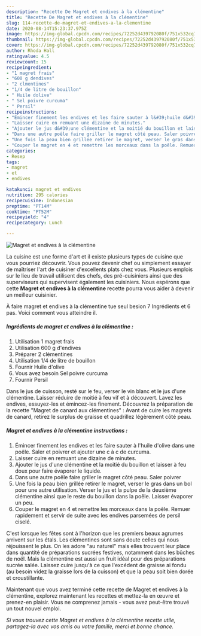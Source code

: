 ```yaml
---
description: "Recette De Magret et endives à la clémentine"
title: "Recette De Magret et endives à la clémentine"
slug: 114-recette-de-magret-et-endives-a-la-clementine
date: 2020-08-14T15:23:37.975Z
image: https://img-global.cpcdn.com/recipes/72252d439792080f/751x532cq70/magret-et-endives-a-la-clementine-photo-principale-de-la-recette.jpg
thumbnail: https://img-global.cpcdn.com/recipes/72252d439792080f/751x532cq70/magret-et-endives-a-la-clementine-photo-principale-de-la-recette.jpg
cover: https://img-global.cpcdn.com/recipes/72252d439792080f/751x532cq70/magret-et-endives-a-la-clementine-photo-principale-de-la-recette.jpg
author: Rhoda Hall
ratingvalue: 4.5
reviewcount: 15
recipeingredient:
- "1 magret frais"
- "600 g dendives"
- "2 clmentines"
- "1/4 de litre de bouillon"
- " Huile dolive"
- " Sel poivre curcuma"
- " Persil"
recipeinstructions:
- "Émincer finement les endives et les faire sauter à l&#39;huile d&#39;olive dans une poêle. Saler et poivrer et ajouter une c à c de curcuma."
- "Laisser cuire en remuant une dizaine de minutes."
- "Ajouter le jus d&#39;une clémentine et la moitié du bouillon et laisser à feu doux pour faire évaporer le liquide."
- "Dans une autre poêle faire griller le magret côté peau. Saler poivrer"
- "Une fois la peau bien grillée retirer le magret, verser le gras dans un bol pour une autre utilisation. Verser le jus et la pulpe de la deuxième clémentine ainsi que le reste du bouillon dans la poêle. Laisser évaporer un peu."
- "Couper le magret en 4 et remettre les morceaux dans la poêle. Remuer rapidement et servir de suite avec les endives parsemées de persil ciselé."
categories:
- Resep
tags:
- magret
- et
- endives

katakunci: magret et endives 
nutrition: 295 calories
recipecuisine: Indonesian
preptime: "PT14M"
cooktime: "PT52M"
recipeyield: "4"
recipecategory: Lunch

---
```



![Magret et endives à la clémentine](https://img-global.cpcdn.com/recipes/72252d439792080f/751x532cq70/magret-et-endives-a-la-clementine-photo-principale-de-la-recette.jpg)

La cuisine est une forme d'art et il existe plusieurs types de cuisine que vous pourriez découvrir. Vous pouvez devenir chef ou simplement essayer de maîtriser l'art de cuisiner d'excellents plats chez vous. Plusieurs emplois sur le lieu de travail utilisent des chefs, des pré-cuisiniers ainsi que des superviseurs qui supervisent également les cuisiniers. Nous espérons que cette <strong> Magret et endives à la clémentine </strong> recette pourra vous aider à devenir un meilleur cuisinier.

<!--inarticleads1-->

À faire magret et endives à la clémentine tue seul besion 7 Ingrédients et 6 pas. Voici comment vous atteindre il.

##### Ingrédients de magret et endives à la clémentine :

1. Utilisation 1 magret frais
1. Utilisation 600 g d&#39;endives
1. Préparer 2 clémentines
1. Utilisation 1/4 de litre de bouillon
1. Fournir  Huile d&#39;olive
1. Vous avez besoin  Sel poivre curcuma
1. Fournir  Persil


Dans le jus de cuisson, resté sur le feu, verser le vin blanc et le jus d&#39;une clémentine. Laisser réduire de moitié à feu vif et à découvert. Lavez les endives, essuyez-les et émincez-les finement. Découvrez la préparation de la recette &#34;Magret de canard aux clémentines&#34; : Avant de cuire les magrets de canard, retirez le surplus de graisse et quadrillez légèrement côté peau. 

<!--inarticleads2-->

##### Magret et endives à la clémentine instructions :

1. Émincer finement les endives et les faire sauter à l&#39;huile d&#39;olive dans une poêle. Saler et poivrer et ajouter une c à c de curcuma.
1. Laisser cuire en remuant une dizaine de minutes.
1. Ajouter le jus d&#39;une clémentine et la moitié du bouillon et laisser à feu doux pour faire évaporer le liquide.
1. Dans une autre poêle faire griller le magret côté peau. Saler poivrer
1. Une fois la peau bien grillée retirer le magret, verser le gras dans un bol pour une autre utilisation. Verser le jus et la pulpe de la deuxième clémentine ainsi que le reste du bouillon dans la poêle. Laisser évaporer un peu.
1. Couper le magret en 4 et remettre les morceaux dans la poêle. Remuer rapidement et servir de suite avec les endives parsemées de persil ciselé.


C&#39;est lorsque les fêtes sont à l&#39;horizon que les premiers beaux agrumes arrivent sur les étals. Les clémentines sont sans doute celles qui nous réjouissent le plus. On les adore &#34;au naturel&#34; mais elles trouvent leur place dans quantité de préparations sucrées festives, notamment dans les bûches de noël. Mais la clémentine est aussi un fruit idéal pour des préparations sucrée salée. Laissez cuire jusqu&#39;à ce que l&#39;excédent de graisse ai fondu (au besoin videz la graisse lors de la cuisson) et que la peau soit bien dorée et croustillante. 

<!--inarticleads1-->

<p>
Maintenant que vous avez terminé cette recette de Magret et endives à la clémentine, explorez maintenant les recettes et mettez-la en œuvre et prenez-en plaisir. Vous ne comprenez jamais - vous avez peut-être trouvé un tout nouvel emploi.
</p>

<p>
<i>Si vous trouvez cette Magret et endives à la clémentine recette utile, partagez-la avec vos amis ou votre famille, merci et bonne chance.</i>
</p>
